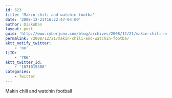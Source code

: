```yaml
---
id: 623
title: 'Makin chili and watchin footba'
date: '2008-12-21T16:22:47-04:00'
author: DizkoDan
layout: post
guid: 'http://www.cyberjunx.com/blog/archives/2008/12/21/makin-chili-and-watchin-footba/'
permalink: /2008/12/21/makin-chili-and-watchin-footba/
aktt_notify_twitter:
    - 'no'
ljID:
    - '786'
aktt_twitter_id:
    - '1071015388'
categories:
    - Twitter
---
```


Makin chili and watchin football